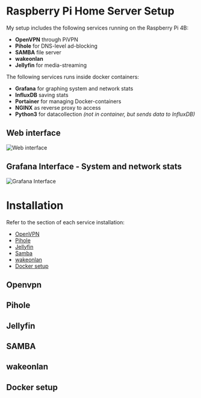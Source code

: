 # Raspberry Pi Home Server Setup

My setup includes the following services running on the Raspberry Pi 4B:
- **OpenVPN** through PiVPN
- **Pihole** for DNS-level ad-blocking
- **SAMBA** file server
- **wakeonlan**
- **Jellyfin** for media-streaming

The following services runs inside docker containers:
- **Grafana** for graphing system and network stats
- **InfluxDB** saving stats
- **Portainer** for managing Docker-containers
- **NGINX** as reverse proxy to access
- **Python3** for datacollection *(not in container, but sends data to InfluxDB)*

## Web interface
![Web interface](https://i.imgur.com/R73QMmw.png)
## Grafana Interface - System and network stats
![Grafana Interface](https://i.imgur.com/PIl3FM9.png)

# Installation
Refer to the section of each service installation:
- [OpenVPN](##openvpn)
- [Pihole](##pihole)
- [Jellyfin](##jellyfin)
- [Samba](##samba)
- [wakeonlan](##wakeonlan)
- [Docker setup](##docker-setup)
## Openvpn
## Pihole
## Jellyfin
## SAMBA
## wakeonlan
## Docker setup